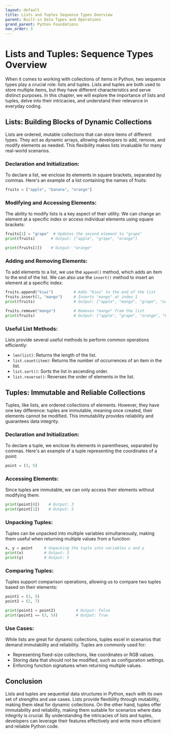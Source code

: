 ```yaml
---
layout: default
title: Lists and Tuples Sequence Types Overview
parent: Built-in Data Types and Operations
grand_parent: Python Foundations
nav_order: 3
---
```

# Lists and Tuples: Sequence Types Overview

When it comes to working with collections of items in Python, two sequence types play a crucial role: lists and tuples. Lists and tuples are both used to store multiple items, but they have different characteristics and serve distinct purposes. In this chapter, we will explore the importance of lists and tuples, delve into their intricacies, and understand their relevance in everyday coding.

## Lists: Building Blocks of Dynamic Collections

Lists are ordered, mutable collections that can store items of different types. They act as dynamic arrays, allowing developers to add, remove, and modify elements as needed. This flexibility makes lists invaluable for many real-world scenarios.

### Declaration and Initialization:

To declare a list, we enclose its elements in square brackets, separated by commas. Here's an example of a list containing the names of fruits:

```python
fruits = ["apple", "banana", "orange"]
```

### Modifying and Accessing Elements:

The ability to modify lists is a key aspect of their utility. We can change an element at a specific index or access individual elements using square brackets:

```python
fruits[1] = "grape"  # Updates the second element to "grape"
print(fruits)       # Output: ["apple", "grape", "orange"]

print(fruits[2])    # Output: "orange"
```

### Adding and Removing Elements:

To add elements to a list, we use the `append()` method, which adds an item to the end of the list. We can also use the `insert()` method to insert an element at a specific index:

```python
fruits.append("kiwi")         # Adds "kiwi" to the end of the list
fruits.insert(1, "mango")     # Inserts "mango" at index 1
print(fruits)                 # Output: ["apple", "mango", "grape", "orange", "kiwi"]

fruits.remove("mango")        # Removes "mango" from the list
print(fruits)                 # Output: ["apple", "grape", "orange", "kiwi"]
```

### Useful List Methods:

Lists provide several useful methods to perform common operations efficiently:

- `len(list)`: Returns the length of the list.
- `list.count(item)`: Returns the number of occurrences of an item in the list.
- `list.sort()`: Sorts the list in ascending order.
- `list.reverse()`: Reverses the order of elements in the list.

## Tuples: Immutable and Reliable Collections

Tuples, like lists, are ordered collections of elements. However, they have one key difference: tuples are immutable, meaning once created, their elements cannot be modified. This immutability provides reliability and guarantees data integrity.

### Declaration and Initialization:

To declare a tuple, we enclose its elements in parentheses, separated by commas. Here's an example of a tuple representing the coordinates of a point:

```python
point = (3, 5)
```

### Accessing Elements:

Since tuples are immutable, we can only access their elements without modifying them:

```python
print(point[0])    # Output: 3
print(point[1])    # Output: 5
```

### Unpacking Tuples:

Tuples can be unpacked into multiple variables simultaneously, making them useful when returning multiple values from a function:

```python
x, y = point     # Unpacking the tuple into variables x and y
print(x)         # Output: 3
print(y)         # Output: 5
```

### Comparing Tuples:

Tuples support comparison operations, allowing us to compare two tuples based on their elements:

```python
point1 = (3, 5)
point2 = (2, 7)

print(point1 < point2)         # Output: False
print(point1 == (3, 5))        # Output: True
```

### Use Cases:

While lists are great for dynamic collections, tuples excel in scenarios that demand immutability and reliability. Tuples are commonly used for:

- Representing fixed-size collections, like coordinates or RGB values.
- Storing data that should not be modified, such as configuration settings.
- Enforcing function signatures when returning multiple values.

## Conclusion

Lists and tuples are sequential data structures in Python, each with its own set of strengths and use cases. Lists provide flexibility through mutability, making them ideal for dynamic collections. On the other hand, tuples offer immutability and reliability, making them suitable for scenarios where data integrity is crucial. By understanding the intricacies of lists and tuples, developers can leverage their features effectively and write more efficient and reliable Python code.